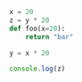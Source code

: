 ```python
x = 20
z = y * 20
def foo(x=20):
    return "bar"
```

```python
y = x * 20
```

```javascript
console.log(z)
```

